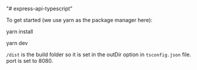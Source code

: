 "# express-api-typescript" 

To get started (we use yarn as the package manager here):

yarn install

yarn dev

`/dist` is the build folder so it is set in the outDir option in `tsconfig.json` file.
port is set to 8080.